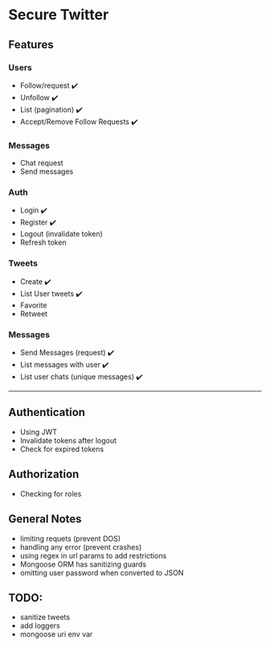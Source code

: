 # Secure Twitter

## Features

### Users

- Follow/request :heavy_check_mark:
- Unfollow :heavy_check_mark:
- List (pagination) :heavy_check_mark:
- Accept/Remove Follow Requests :heavy_check_mark:

### Messages

- Chat request
- Send messages

### Auth

- Login :heavy_check_mark:
- Register :heavy_check_mark:
- Logout (invalidate token)
- Refresh token

### Tweets

- Create :heavy_check_mark:
- List User tweets :heavy_check_mark:
- Favorite
- Retweet

### Messages

- Send Messages (request) :heavy_check_mark:
- List messages with user :heavy_check_mark:
- List user chats (unique messages) :heavy_check_mark:

---

## Authentication

- Using JWT
- Invalidate tokens after logout
- Check for expired tokens

## Authorization

- Checking for roles

## General Notes

- limiting requets (prevent DOS)
- handling any error (prevent crashes)
- using regex in url params to add restrictions
- Mongoose ORM has sanitizing guards
- omitting user password when converted to JSON

## TODO:

- sanitize tweets
- add loggers
- mongoose uri env var
